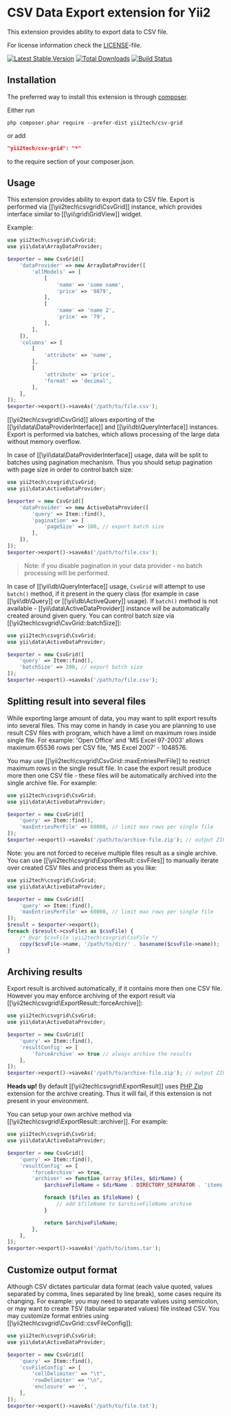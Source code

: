 CSV Data Export extension for Yii2
==================================

This extension provides ability to export data to CSV file.

For license information check the [LICENSE](LICENSE.md)-file.

[![Latest Stable Version](https://poser.pugx.org/yii2tech/csv-grid/v/stable.png)](https://packagist.org/packages/yii2tech/csv-grid)
[![Total Downloads](https://poser.pugx.org/yii2tech/csv-grid/downloads.png)](https://packagist.org/packages/yii2tech/csv-grid)
[![Build Status](https://travis-ci.org/yii2tech/csv-grid.svg?branch=master)](https://travis-ci.org/yii2tech/csv-grid)


Installation
------------

The preferred way to install this extension is through [composer](http://getcomposer.org/download/).

Either run

```
php composer.phar require --prefer-dist yii2tech/csv-grid
```

or add

```json
"yii2tech/csv-grid": "*"
```

to the require section of your composer.json.


Usage
-----

This extension provides ability to export data to CSV file.
Export is performed via [[\yii2tech\csvgrid\CsvGrid]] instance, which provides interface similar to [[\yii\grid\GridView]] widget.

Example:

```php
use yii2tech\csvgrid\CsvGrid;
use yii\data\ArrayDataProvider;

$exporter = new CsvGrid([
    'dataProvider' => new ArrayDataProvider([
        'allModels' => [
            [
                'name' => 'some name',
                'price' => '9879',
            ],
            [
                'name' => 'name 2',
                'price' => '79',
            ],
        ],
    ]),
    'columns' => [
        [
            'attribute' => 'name',
        ],
        [
            'attribute' => 'price',
            'format' => 'decimal',
        ],
    ],
]);
$exporter->export()->saveAs('/path/to/file.csv');
```

[[\yii2tech\csvgrid\CsvGrid]] allows exporting of the [[\yii\data\DataProviderInterface]] and [[\yii\db\QueryInterface]] instances.
Export is performed via batches, which allows processing of the large data without memory overflow.

In case of [[\yii\data\DataProviderInterface]] usage, data will be split to batches using pagination mechanism.
Thus you should setup pagination with page size in order to control batch size:

```php
use yii2tech\csvgrid\CsvGrid;
use yii\data\ActiveDataProvider;

$exporter = new CsvGrid([
    'dataProvider' => new ActiveDataProvider([
        'query' => Item::find(),
        'pagination' => [
            'pageSize' => 100, // export batch size
        ],
    ]),
]);
$exporter->export()->saveAs('/path/to/file.csv');
```

> Note: if you disable pagination in your data provider - no batch processing will be performed.

In case of [[\yii\db\QueryInterface]] usage, `CsvGrid` will attempt to use `batch()` method, if it present in the query
class (for example in case [[\yii\db\Query]] or [[\yii\db\ActiveQuery]] usage). If `batch()` method is not available -
[[yii\data\ActiveDataProvider]] instance will be automatically created around given query.
You can control batch size via [[\yii2tech\csvgrid\CsvGrid::batchSize]]:

```php
use yii2tech\csvgrid\CsvGrid;
use yii\data\ActiveDataProvider;

$exporter = new CsvGrid([
    'query' => Item::find(),
    'batchSize' => 200, // export batch size
]);
$exporter->export()->saveAs('/path/to/file.csv');
```


## Splitting result into several files <span id="splitting-result-into-several-files"></span>

While exporting large amount of data, you may want to split export results into several files.
This may come in handy in case you are planning to use result CSV files with program, which have a limit on
maximum rows inside single file. For example: 'Open Office' and 'MS Excel 97-2003' allows maximum 65536 rows
per CSV file, 'MS Excel 2007' - 1048576.

You may use [[\yii2tech\csvgrid\CsvGrid::maxEntriesPerFile]] to restrict maximum rows in the single result file.
In case the export result produce more then one CSV file - these files will be automatically archived into the single
archive file. For example:

```php
use yii2tech\csvgrid\CsvGrid;
use yii\data\ActiveDataProvider;

$exporter = new CsvGrid([
    'query' => Item::find(),
    'maxEntriesPerFile' => 60000, // limit max rows per single file
]);
$exporter->export()->saveAs('/path/to/archive-file.zip'); // output ZIP archive!
```

Note: you are not forced to receive multiple files result as a single archive. You can use
[[\yii2tech\csvgrid\ExportResult::csvFiles]] to manually iterate over created CSV files and process them as you like:

```php
use yii2tech\csvgrid\CsvGrid;
use yii\data\ActiveDataProvider;

$exporter = new CsvGrid([
    'query' => Item::find(),
    'maxEntriesPerFile' => 60000, // limit max rows per single file
]);
$result = $exporter->export();
foreach ($result->csvFiles as $csvFile) {
    /* @var $csvFile \yii2tech\csvgrid\CsvFile */
    copy($csvFile->name, '/path/to/dir/' . basename($csvFile->name));
}
```


## Archiving results <span id="archiving-results"></span>

Export result is archived automatically, if it contains more then one CSV file. However you may enforce archiving of the
export result via [[\yii2tech\csvgrid\ExportResult::forceArchive]]:

```php
use yii2tech\csvgrid\CsvGrid;
use yii\data\ActiveDataProvider;

$exporter = new CsvGrid([
    'query' => Item::find(),
    'resultConfig' => [
        'forceArchive' => true // always archive the results
    ],
]);
$exporter->export()->saveAs('/path/to/archive-file.zip'); // output ZIP archive!
```

**Heads up!** By default [[\yii2tech\csvgrid\ExportResult]] uses [PHP Zip](http://php.net/manual/en/book.zip.php) extension for the archive creating.
Thus it will fail, if this extension is not present in your environment.

You can setup your own archive method via [[\yii2tech\csvgrid\ExportResult::archiver]].
For example:

```php
use yii2tech\csvgrid\CsvGrid;
use yii\data\ActiveDataProvider;

$exporter = new CsvGrid([
    'query' => Item::find(),
    'resultConfig' => [
        'forceArchive' => true,
        'archiver' => function (array $files, $dirName) {
            $archiveFileName = $dirName . DIRECTORY_SEPARATOR . 'items.tar';

            foreach ($files as $fileName) {
                // add $fileName to $archiveFileName archive
            }

            return $archiveFileName;
        },
    ],
]);
$exporter->export()->saveAs('/path/to/items.tar');
```


## Customize output format <span id="customize-output-format"></span>

Although CSV dictates particular data format (each value quoted, values separated by comma, lines separated by line break),
some cases require its changing. For example: you may need to separate values using semicolon, or may want to create
TSV (tabular separated values) file instead CSV.
You may customize format entries using [[\yii2tech\csvgrid\CsvGrid::csvFileConfig]]:

```php
use yii2tech\csvgrid\CsvGrid;
use yii\data\ActiveDataProvider;

$exporter = new CsvGrid([
    'query' => Item::find(),
    'csvFileConfig' => [
        'cellDelimiter' => "\t",
        'rowDelimiter' => "\n",
        'enclosure' => '',
    ],
]);
$exporter->export()->saveAs('/path/to/file.txt');
```
